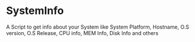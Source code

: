 # SystemInfo
A Script to get info about your System like System Platform, Hostname, O.S version, O.S Release, CPU info, MEM Info, Disk Info and others
